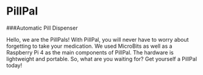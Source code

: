 # PillPal
###Automatic Pill Dispenser

Hello, we are the PillPals! With PillPal, you will never have to worry about forgetting to take your medication. We used MicroBits as well as a Raspberry Pi 4 as the main components of PillPal. The hardware is lightweight and portable. So, what are you waiting for? Get yourself a PillPal today!
 
